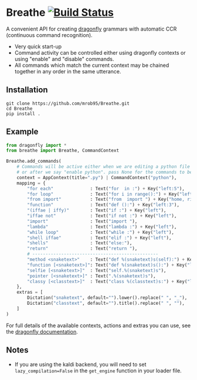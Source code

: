 # Breathe [![Build Status](https://travis-ci.org/mrob95/Breathe.svg?branch=master)](https://travis-ci.org/mrob95/Breathe)
A convenient API for creating [dragonfly](https://github.com/dictation-toolbox/dragonfly) grammars with automatic CCR (continuous command recognition).

* Very quick start-up
* Command activity can be controlled either using dragonfly contexts or using "enable" and "disable" commands.
* All commands which match the current context may be chained together in any order in the same utterance.

## Installation
```
git clone https://github.com/mrob95/Breathe.git
cd Breathe
pip install .
```

## Example
```python
from dragonfly import *
from breathe import Breathe, CommandContext

Breathe.add_commands(
    # Commands will be active either when we are editing a python file
    # or after we say "enable python". pass None for the commands to be global.
    context = AppContext(title=".py") | CommandContext("python"),
    mapping = {
        "for each"              : Text("for  in :") + Key("left:5"),
        "for loop"              : Text("for i in range():") + Key("left:2"),
        "from import"           : Text("from  import ") + Key("home, right:5"),
        "function"              : Text("def ():") + Key("left:3"),
        "(iffae | iffy)"        : Text("if :") + Key("left"),
        "iffae not"             : Text("if not :") + Key("left"),
        "import"                : Text("import "),
        "lambda"                : Text("lambda :") + Key("left"),
        "while loop"            : Text("while :") + Key("left"),
        "shell iffae"           : Text("elif :") + Key("left"),
        "shells"                : Text("else:"),
        "return"                : Text("return "),
        # ------------------------------------------------
        "method <snaketext>"    : Text("def %(snaketext)s(self):") + Key("left:2"),
        "function [<snaketext>]": Text("def %(snaketext)s():") + Key("left:2"),
        "selfie [<snaketext>]"  : Text("self.%(snaketext)s"),
        "pointer [<snaketext>]" : Text(".%(snaketext)s"),
        "classy [<classtext>]"  : Text("class %(classtext)s:") + Key("left"),
    },
    extras = [
        Dictation("snaketext", default="").lower().replace(" ", "_"),
        Dictation("classtext", default="").title().replace(" ", ""),
    ]
)
```

For full details of the available contexts, actions and extras you can use, see the [dragonfly documentation](https://dragonfly.readthedocs.io/en/latest/).

## Notes
* If you are using the kaldi backend, you will need to set `lazy_compilation=False` in the `get_engine` function in your loader file.
